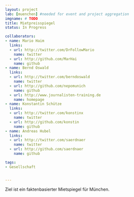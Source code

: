 ```yaml
---
layout: project
lab: [muenchen] #needed for event and project aggregation
imgname: # TODO
title: Mietpreisspiegel
status: In Progress

collaborators:
- name: Mario Haim
  links:
  - url: http://twitter.com/DrFollowMario
    name: twitter
  - url: http://github.com/MarHai
    name: github
- name: Bernd Oswald
  links:
  - url: http://twitter.com/berndoswald
    name: twitter
  - url: http://github.com/nepomunich
    name: github
  - url: http://www.journalisten-training.de
    name: homepage
- name: Konstantin Schütze
  links:
  - url: http://twitter.com/konstinx
    name: twitter
  - url: http://github.com/konstin
    name: github
- name: Andreas Hubel
  links:
  - url: http://twitter.com/saerdnaer
    name: twitter
  - url: http://github.com/saerdnaer
    name: github

tags:
- Gesellschaft


---
```


Ziel ist ein faktenbasierter Mietspiegel für München.
